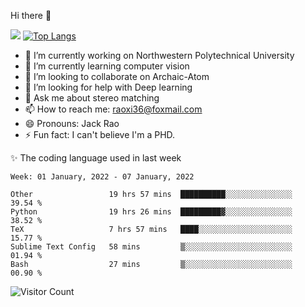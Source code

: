 Hi there 👋

![](https://github-readme-stats.vercel.app/api?username=Raohaocheng)
[![Top Langs](https://github-readme-stats.vercel.app/api/top-langs/?username=Raohaocheng&layout=compact)](https://github.com/anuraghazra/github-readme-stats)

- 🔭 I’m currently working on Northwestern Polytechnical University
- 🌱 I’m currently learning computer vision
- 👯 I’m looking to collaborate on Archaic-Atom
- 🤔 I’m looking for help with Deep learning
- 💬 Ask me about stereo matching
- 📫 How to reach me: raoxi36@foxmail.com
- 😄 Pronouns: Jack Rao
- ⚡ Fun fact: I can't believe I'm a PHD.

✨ The coding language used in last week
<!--START_SECTION:waka-->
```text
Week: 01 January, 2022 - 07 January, 2022

Other                 19 hrs 57 mins  ██████████░░░░░░░░░░░░░░░   39.54 % 
Python                19 hrs 26 mins  █████████▓░░░░░░░░░░░░░░░   38.52 % 
TeX                   7 hrs 57 mins   ████░░░░░░░░░░░░░░░░░░░░░   15.77 % 
Sublime Text Config   58 mins         ▒░░░░░░░░░░░░░░░░░░░░░░░░   01.94 % 
Bash                  27 mins         ▒░░░░░░░░░░░░░░░░░░░░░░░░   00.90 % 
```
<!--END_SECTION:waka-->

![Visitor Count](https://profile-counter.glitch.me/Raohaocheng/count.svg)
